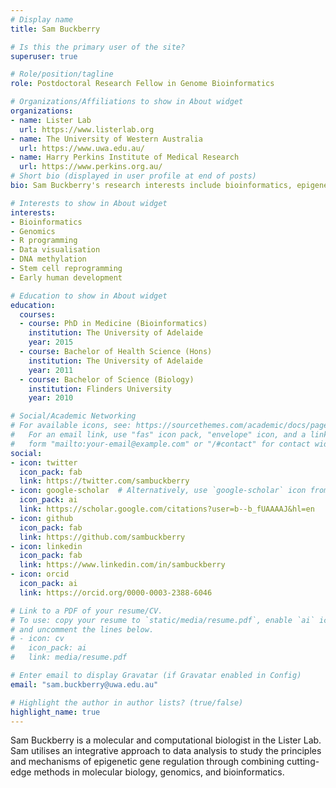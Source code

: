 ```yaml
---
# Display name
title: Sam Buckberry

# Is this the primary user of the site?
superuser: true

# Role/position/tagline
role: Postdoctoral Research Fellow in Genome Bioinformatics

# Organizations/Affiliations to show in About widget
organizations:
- name: Lister Lab
  url: https://www.listerlab.org
- name: The University of Western Australia
  url: https://www.uwa.edu.au/
- name: Harry Perkins Institute of Medical Research
  url: https://www.perkins.org.au/
# Short bio (displayed in user profile at end of posts)
bio: Sam Buckberry's research interests include bioinformatics, epigenetics, R programming, data visualisation, stem cell reprogramming and early human development.

# Interests to show in About widget
interests:
- Bioinformatics
- Genomics
- R programming
- Data visualisation
- DNA methylation
- Stem cell reprogramming
- Early human development

# Education to show in About widget
education:
  courses:
  - course: PhD in Medicine (Bioinformatics)
    institution: The University of Adelaide
    year: 2015
  - course: Bachelor of Health Science (Hons)
    institution: The University of Adelaide
    year: 2011
  - course: Bachelor of Science (Biology)
    institution: Flinders University
    year: 2010

# Social/Academic Networking
# For available icons, see: https://sourcethemes.com/academic/docs/page-builder/#icons
#   For an email link, use "fas" icon pack, "envelope" icon, and a link in the
#   form "mailto:your-email@example.com" or "/#contact" for contact widget.
social:
- icon: twitter
  icon_pack: fab
  link: https://twitter.com/sambuckberry
- icon: google-scholar  # Alternatively, use `google-scholar` icon from `ai` icon pack
  icon_pack: ai
  link: https://scholar.google.com/citations?user=b--b_fUAAAAJ&hl=en
- icon: github
  icon_pack: fab
  link: https://github.com/sambuckberry
- icon: linkedin
  icon_pack: fab
  link: https://www.linkedin.com/in/sambuckberry
- icon: orcid
  icon_pack: ai
  link: https://orcid.org/0000-0003-2388-6046

# Link to a PDF of your resume/CV.
# To use: copy your resume to `static/media/resume.pdf`, enable `ai` icons in `params.toml`,
# and uncomment the lines below.
# - icon: cv
#   icon_pack: ai
#   link: media/resume.pdf

# Enter email to display Gravatar (if Gravatar enabled in Config)
email: "sam.buckberry@uwa.edu.au"

# Highlight the author in author lists? (true/false)
highlight_name: true
---
```


Sam Buckberry is a molecular and computational biologist in the Lister Lab. Sam utilises an integrative approach to data analysis to study the principles and mechanisms of epigenetic gene regulation through combining cutting-edge methods in molecular biology, genomics, and bioinformatics.
